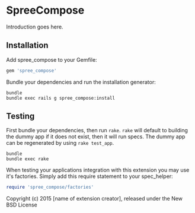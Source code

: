 SpreeCompose
============

Introduction goes here.

Installation
------------

Add spree_compose to your Gemfile:

```ruby
gem 'spree_compose'
```

Bundle your dependencies and run the installation generator:

```shell
bundle
bundle exec rails g spree_compose:install
```

Testing
-------

First bundle your dependencies, then run `rake`. `rake` will default to building the dummy app if it does not exist, then it will run specs. The dummy app can be regenerated by using `rake test_app`.

```shell
bundle
bundle exec rake
```

When testing your applications integration with this extension you may use it's factories.
Simply add this require statement to your spec_helper:

```ruby
require 'spree_compose/factories'
```

Copyright (c) 2015 [name of extension creator], released under the New BSD License
